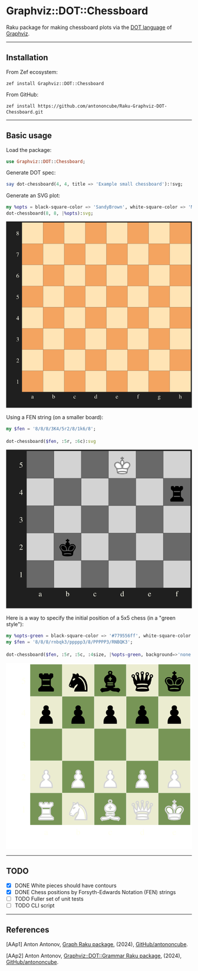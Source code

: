 # Graphviz::DOT::Chessboard

Raku package for making chessboard plots via the 
[DOT language](https://graphviz.org/doc/info/lang.html) 
of 
[Graphviz](https://graphviz.org).

----- 

## Installation

From Zef ecosystem:

```
zef install Graphviz::DOT::Chessboard
```

From GitHub:

```
zef install https://github.com/antononcube/Raku-Graphviz-DOT-Chessboard.git
```

-------

## Basic usage

Load the package:

```raku
use Graphviz::DOT::Chessboard;
```

Generate DOT spec:

```raku
say dot-chessboard(4, 4, title => 'Example small chessboard'):!svg;
```

Generate an SVG plot:

```raku
my %opts = black-square-color => 'SandyBrown', white-square-color => 'Moccasin', :4size;
dot-chessboard(8, 8, |%opts):svg;
```

![](./docs/empty-chessboard.svg)

Using a FEN string (on a smaller board):

```raku
my $fen = '8/8/8/3K4/5r2/8/1k6/8';

dot-chessboard($fen, :5r, :6c):svg
```

![](./docs/small-chessboard.svg)

Here is a way to specify the initial position of a 5x5 chess (in a "green style"):

```raku
my %opts-green = black-square-color => '#779556ff', white-square-color => '#ebecd0ff',  white-piece-stroke-color=> 'LightGray';
my $fen = '8/8/8/rnbqk3/ppppp3/8/PPPPP3/RNBQK3';

dot-chessboard($fen, :5r, :5c, :4size, |%opts-green, background=>'none', :svg)
```

![](./docs/initial-position-5x5.svg)

------

## TODO

- [X] DONE White pieces should have contours
- [X] DONE Chess positions by Forsyth-Edwards Notation (FEN) strings 
- [ ] TODO Fuller set of unit tests
- [ ] TODO CLI script

------

## References

[AAp1] Anton Antonov,
[Graph Raku package](https://github.com/antononcube/Raku-Graph),
(2024),
[GitHub/antononcube](https://github.com/antononcube).

[AAp2] Anton Antonov,
[Graphviz::DOT::Grammar Raku package](https://github.com/antononcube/Raku-Graphviz-DOT-Grammar),
(2024),
[GitHub/antononcube](https://github.com/antononcube).